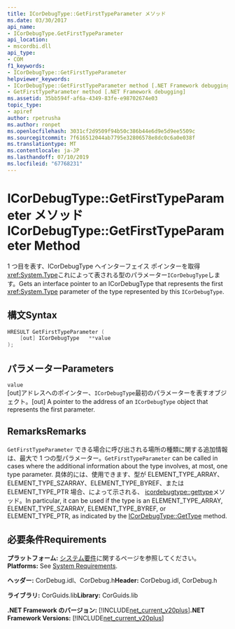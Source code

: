 ```yaml
---
title: ICorDebugType::GetFirstTypeParameter メソッド
ms.date: 03/30/2017
api_name:
- ICorDebugType.GetFirstTypeParameter
api_location:
- mscordbi.dll
api_type:
- COM
f1_keywords:
- ICorDebugType::GetFirstTypeParameter
helpviewer_keywords:
- ICorDebugType::GetFirstTypeParameter method [.NET Framework debugging]
- GetFirstTypeParameter method [.NET Framework debugging]
ms.assetid: 35bb594f-af6a-4349-83fe-e98702674e03
topic_type:
- apiref
author: rpetrusha
ms.author: ronpet
ms.openlocfilehash: 3031cf2d9509f94b50c386b44e6d9e5d9ee5509c
ms.sourcegitcommit: 7f616512044ab7795e32806578e8dc0c6a0e038f
ms.translationtype: MT
ms.contentlocale: ja-JP
ms.lasthandoff: 07/10/2019
ms.locfileid: "67768231"
---
```

# <a name="icordebugtypegetfirsttypeparameter-method"></a><span data-ttu-id="61e87-102">ICorDebugType::GetFirstTypeParameter メソッド</span><span class="sxs-lookup"><span data-stu-id="61e87-102">ICorDebugType::GetFirstTypeParameter Method</span></span>
<span data-ttu-id="61e87-103">1 つ目を表す、ICorDebugType へインターフェイス ポインターを取得<xref:System.Type>これによって表される型のパラメーター`ICorDebugType`します。</span><span class="sxs-lookup"><span data-stu-id="61e87-103">Gets an interface pointer to an ICorDebugType that represents the first <xref:System.Type> parameter of the type represented by this `ICorDebugType`.</span></span>  
  
## <a name="syntax"></a><span data-ttu-id="61e87-104">構文</span><span class="sxs-lookup"><span data-stu-id="61e87-104">Syntax</span></span>  
  
```cpp  
HRESULT GetFirstTypeParameter (  
    [out] ICorDebugType   **value  
);  
```  
  
## <a name="parameters"></a><span data-ttu-id="61e87-105">パラメーター</span><span class="sxs-lookup"><span data-stu-id="61e87-105">Parameters</span></span>  
 `value`  
 <span data-ttu-id="61e87-106">[out]アドレスへのポインター、`ICorDebugType`最初のパラメーターを表すオブジェクト。</span><span class="sxs-lookup"><span data-stu-id="61e87-106">[out] A pointer to the address of an `ICorDebugType` object that represents the first parameter.</span></span>  
  
## <a name="remarks"></a><span data-ttu-id="61e87-107">Remarks</span><span class="sxs-lookup"><span data-stu-id="61e87-107">Remarks</span></span>  
 <span data-ttu-id="61e87-108">`GetFirstTypeParameter` できる場合に呼び出される場所の種類に関する追加情報は、最大で 1 つの型パラメーター。</span><span class="sxs-lookup"><span data-stu-id="61e87-108">`GetFirstTypeParameter` can be called in cases where the additional information about the type involves, at most, one type parameter.</span></span> <span data-ttu-id="61e87-109">具体的には、使用できます、型が ELEMENT_TYPE_ARRAY、ELEMENT_TYPE_SZARRAY、ELEMENT_TYPE_BYREF、または ELEMENT_TYPE_PTR 場合、によって示される、 [icordebugtype::gettype](../../../../docs/framework/unmanaged-api/debugging/icordebugtype-gettype-method.md)メソッド。</span><span class="sxs-lookup"><span data-stu-id="61e87-109">In particular, it can be used if the type is an ELEMENT_TYPE_ARRAY, ELEMENT_TYPE_SZARRAY, ELEMENT_TYPE_BYREF, or ELEMENT_TYPE_PTR, as indicated by the [ICorDebugType::GetType](../../../../docs/framework/unmanaged-api/debugging/icordebugtype-gettype-method.md) method.</span></span>  
  
## <a name="requirements"></a><span data-ttu-id="61e87-110">必要条件</span><span class="sxs-lookup"><span data-stu-id="61e87-110">Requirements</span></span>  
 <span data-ttu-id="61e87-111">**プラットフォーム:** [システム要件](../../../../docs/framework/get-started/system-requirements.md)に関するページを参照してください。</span><span class="sxs-lookup"><span data-stu-id="61e87-111">**Platforms:** See [System Requirements](../../../../docs/framework/get-started/system-requirements.md).</span></span>  
  
 <span data-ttu-id="61e87-112">**ヘッダー:** CorDebug.idl、CorDebug.h</span><span class="sxs-lookup"><span data-stu-id="61e87-112">**Header:** CorDebug.idl, CorDebug.h</span></span>  
  
 <span data-ttu-id="61e87-113">**ライブラリ:** CorGuids.lib</span><span class="sxs-lookup"><span data-stu-id="61e87-113">**Library:** CorGuids.lib</span></span>  
  
 <span data-ttu-id="61e87-114">**.NET Framework のバージョン:** [!INCLUDE[net_current_v20plus](../../../../includes/net-current-v20plus-md.md)]</span><span class="sxs-lookup"><span data-stu-id="61e87-114">**.NET Framework Versions:** [!INCLUDE[net_current_v20plus](../../../../includes/net-current-v20plus-md.md)]</span></span>
